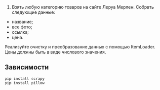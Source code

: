 1) Взять любую категорию товаров на сайте Леруа Мерлен.
Собрать следующие данные:
* название;
* все фото;
* ссылка;
* цена.

Реализуйте очистку и преобразование данных с помощью ItemLoader.
Цены должны быть в виде числового значения.

## Зависимости

```shell
pip install scrapy
pip install pillow
```
